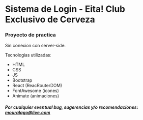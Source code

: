 # Sistema de Login - Eita! Club Exclusivo de Cerveza

### Proyecto de practica

Sin conexion con server-side.

Tecnologias utilizadas:

* HTML
* CSS
* JS
* Bootstrap
* React (ReacRouterDOM)
* FontAwesome (icones)
* Animate (animaciones)

##### Por cualquier eventual bug, sugerencias y/o recomendaciones: mouralago@live.com


